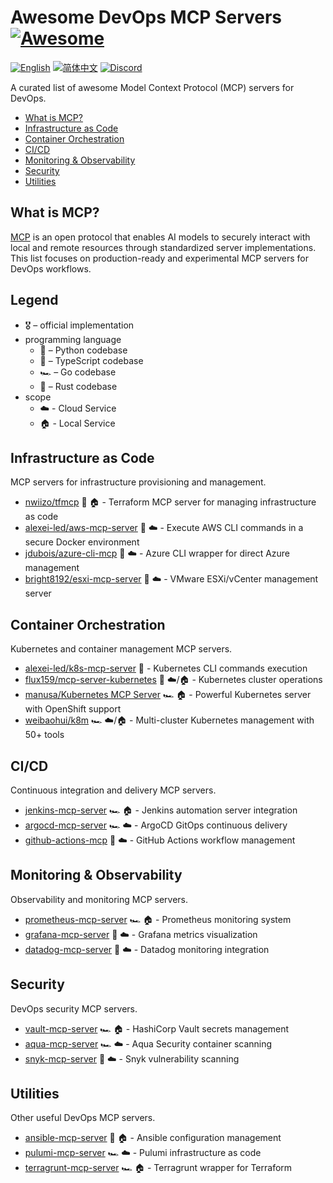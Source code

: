 # Awesome DevOps MCP Servers [![Awesome](https://awesome.re/badge.svg)](https://awesome.re)

[![English](https://img.shields.io/badge/English-Click-yellow)](README.md)
[![简体中文](https://img.shields.io/badge/中文文档-点击查看-orange)](README-zh.md)
[![Discord](https://img.shields.io/discord/1312302100125843476?logo=discord&label=discord)](https://glama.ai/mcp/discord)

A curated list of awesome Model Context Protocol (MCP) servers for DevOps.

* [What is MCP?](#what-is-mcp)
* [Infrastructure as Code](#infrastructure-as-code)
* [Container Orchestration](#container-orchestration)
* [CI/CD](#cicd)
* [Monitoring & Observability](#monitoring--observability)
* [Security](#security)
* [Utilities](#utilities)

## What is MCP?

[MCP](https://modelcontextprotocol.io/) is an open protocol that enables AI models to securely interact with local and remote resources through standardized server implementations. This list focuses on production-ready and experimental MCP servers for DevOps workflows.

## Legend

* 🎖️ – official implementation
* programming language
  * 🐍 – Python codebase
  * 📇 – TypeScript codebase
  * 🏎️ – Go codebase
  * 🦀 – Rust codebase
* scope
  * ☁️ - Cloud Service
  * 🏠 - Local Service

## Infrastructure as Code

MCP servers for infrastructure provisioning and management.

- [nwiizo/tfmcp](https://github.com/nwiizo/tfmcp) 🦀 🏠 - Terraform MCP server for managing infrastructure as code
- [alexei-led/aws-mcp-server](https://github.com/alexei-led/aws-mcp-server) 🐍 ☁️ - Execute AWS CLI commands in a secure Docker environment
- [jdubois/azure-cli-mcp](https://github.com/jdubois/azure-cli-mcp) 🐍 ☁️ - Azure CLI wrapper for direct Azure management
- [bright8192/esxi-mcp-server](https://github.com/bright8192/esxi-mcp-server) 🐍 ☁️ - VMware ESXi/vCenter management server

## Container Orchestration

Kubernetes and container management MCP servers.

- [alexei-led/k8s-mcp-server](https://github.com/alexei-led/k8s-mcp-server) 🐍 - Kubernetes CLI commands execution
- [flux159/mcp-server-kubernetes](https://github.com/Flux159/mcp-server-kubernetes) 📇 ☁️/🏠 - Kubernetes cluster operations
- [manusa/Kubernetes MCP Server](https://github.com/manusa/kubernetes-mcp-server) 🏎️ 🏠 - Powerful Kubernetes server with OpenShift support
- [weibaohui/k8m](https://github.com/weibaohui/k8m) 🏎️ ☁️/🏠 - Multi-cluster Kubernetes management with 50+ tools

## CI/CD

Continuous integration and delivery MCP servers.

- [jenkins-mcp-server](https://github.com/jenkinsci/mcp-plugin) 🏎️ 🏠 - Jenkins automation server integration
- [argocd-mcp-server](https://github.com/argoproj-labs/argocd-mcp) 🏎️ ☁️ - ArgoCD GitOps continuous delivery
- [github-actions-mcp](https://github.com/actions/mcp-server) 📇 ☁️ - GitHub Actions workflow management

## Monitoring & Observability

Observability and monitoring MCP servers.

- [prometheus-mcp-server](https://github.com/prometheus-community/mcp-server) 🏎️ 🏠 - Prometheus monitoring system
- [grafana-mcp-server](https://github.com/grafana/mcp-plugin) 📇 ☁️ - Grafana metrics visualization
- [datadog-mcp-server](https://github.com/DataDog/mcp-integration) 🐍 ☁️ - Datadog monitoring integration

## Security

DevOps security MCP servers.

- [vault-mcp-server](https://github.com/hashicorp/vault-mcp) 🏎️ 🏠 - HashiCorp Vault secrets management
- [aqua-mcp-server](https://github.com/aquasecurity/mcp-plugin) 🏎️ ☁️ - Aqua Security container scanning
- [snyk-mcp-server](https://github.com/snyk/mcp-integration) 📇 ☁️ - Snyk vulnerability scanning

## Utilities

Other useful DevOps MCP servers.

- [ansible-mcp-server](https://github.com/ansible-community/mcp-plugin) 🐍 🏠 - Ansible configuration management
- [pulumi-mcp-server](https://github.com/pulumi/mcp-integration) 🏎️ ☁️ - Pulumi infrastructure as code
- [terragrunt-mcp-server](https://github.com/gruntwork-io/mcp-plugin) 🏎️ 🏠 - Terragrunt wrapper for Terraform